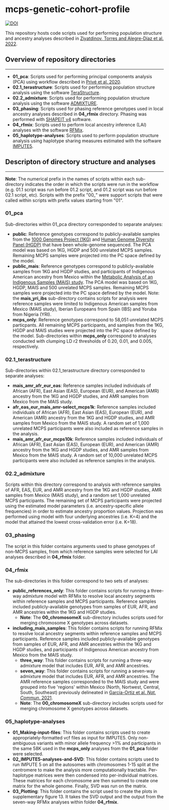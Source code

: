 # mcps-genetic-cohort-profile
[![DOI](https://zenodo.org/badge/598123861.svg)](https://zenodo.org/badge/latestdoi/598123861)

This repository hosts code scripts used for performing population structure and ancestry analyses described in [Ziyatdinov, Torres and Alegre-Díaz et al. 2022](https://doi.org/10.1101/2022.06.26.495014). 

## Overview of repository directories 
-----------------------------------------------------------------------------
- **01_pca**: Scripts used for performing principal components analysis (PCA) using workflow described in [Privé et al. 2020](https://doi.org/10.1093/bioinformatics/btaa520). 
- **02.1_terastructure**: Scripts used for performing population structure analysis using the software [TeraStructure](https://github.com/StoreyLab/terastructure). 
- **02.2_admixture**: Scripts used for performing population structure analysis using the software [ADMIXTURE](https://dalexander.github.io/admixture/). 
- **03_phasing**: Scripts used for phasing reference genotypes used in local ancestry analyses described in **04_rfmix** directory. Phasing was performed with [SHAPEIT v4](https://odelaneau.github.io/shapeit4/) software. 
- **04_rfmix**: Scripts used to perform local ancestry inference (LAI) analyses with the software [RFMix](https://sites.google.com/site/rfmixlocalancestryinference/). 
- **05_haplotype-analyses**: Scripts used to perform population structure analysis using haplotype sharing measures estimated with the software [IMPUTE5](https://jmarchini.org/software/#impute-5). 


 ## Descripton of directory structure and analyses 
 ---------------------------------------------------------------------------
 
**Note**: The numerical prefix in the names of scripts within each sub-directory indicates the order in which the scripts were run in the workflow (e.g. 01.1 script was run before 01.2 script, and 01.2 script was run before 02.1 script, etc). Scripts with the prefix "00_" were support scripts that were called within scripts with prefix values starting from "01".
 
 ### 01_pca 
 Sub-directories within 01_pca directory corresponded to separate analyses: 
 - **public**: Reference genotypes correspond to publicly-available samples from the [1000 Genomes Project (1KG)](http://ftp.1000genomes.ebi.ac.uk/vol1/ftp/data_collections/1000G_2504_high_coverage/working/20201028_3202_phased/) and [Human Genome Diversity Panel (HGDP)](https://doi.org/10.1126/science.aay5012) that have been whole-genome sequenced. The PCA model was based on 1KG, HGDP and 500 unrelated MCPS samples. Remaining MCPS samples were projected into the PC space defined by the model. 
  - **public_mais**: Reference genotypes correspond to publicly-available samples from 1KG and HGDP studies, and participants of Indigenous American ancestry from Mexico within the [Metabolic Analysis of an Indigenous Samples (MAIS) study](https://www.nature.com/articles/s41467-021-26188-w). The PCA model was based on 1KG, HGDP, MAIS and 500 unrelated MCPS samples. Remaining MCPS samples were projected into the PC space defined by the model. Note: the **mais_yri_ibs** sub-directory contains scripts for analysis were reference samples were limited to Indigenous American samples from Mexico (MAIS study), Iberian Europeans from Spain (IBS) and Yoruba from Nigeria (YRI).  
  - **mcps_only**: Reference genotypes correspond to 58,051 unrelated MCPS particpants. All remaining MCPS participants, and samples from the 1KG, HGDP and MAIS studies were projected into the PC space defined by the model. Sub-directories within **mcps_only** correspond to analyses conducted with clumping LD r2 thresholds of 0.20, 0.01, and 0.005, respectively.    
  
### 02.1_terastructure
Sub-directories within 02.1_terastructure directory corresponded to separate analyses: 
- **mais_amr_afr_eur_eas**: Reference samples included individuals of African (AFR), East Asian (EAS), European (EUR), and American (AMR) ancestry from the 1KG and HGDP studies, and AMR samples from Mexico from the MAIS study. 
- **afr_eas_eur_mais_amr-select_mcps1k**: Reference samples included individuals of African (AFR), East Asian (EAS), European (EUR), and American (AMR) ancestry from the 1KG and HGDP studies, and AMR samples from Mexico from the MAIS study. A random set of 1,000 unrelated MCPS participants were also included as reference samples in the analysis. 
- **mais_amr_afr_eur_mcps10k**: Reference samples included individuals of African (AFR), East Asian (EAS), European (EUR), and American (AMR) ancestry from the 1KG and HGDP studies, and AMR samples from Mexico from the MAIS study. A random set of 10,000 unrelated MCPS participants were also included as reference samples in the analysis. 

### 02.2_admixture
Scripts within this directory correspond to analysis with reference samples of AFR, EAS, EUR, and AMR ancestry from the 1KG and HGDP studies, AMR samples from Mexico (MAIS study), and a random set 1,000 unrelated MCPS participants. The remaining set of MCPS participants were projected using the estimated model parameters (i.e. ancestry-specific allele frequencies) in order to estimate ancestry proportion values. Projection was performed using model with four underlying ancestries (i.e. K=4) and the model that attained the lowest cross-validation error (i.e. K=18). 

### 03_phasing
The script in this folder contains arguments used to phase genotypes of non-MCPS samples, from which reference samples were selected for LAI analyses described in **04_rfmix** folder. 
 
 ### 04_rfmix
 The sub-directories in this folder correspond to two sets of analyses:
 - **public_references_only**: This folder contains scripts for running a three-way admixture model with RFMix to resolve local ancestry segments within reference samples and MCPS participants. Reference samples included publicly-available genotypes from samples of EUR, AFR, and AMR ancestries within the 1KG and HGDP studies. 
    - **Note**: The **00_chromosomeX** sub-directory includes scripts used for merging chromosome X genotypes across datasets.  
 - **including_mais_samples**: This folder contains scripts for running RFMix to resolve local ancestry segments within reference samples and MCPS participants. Reference samples included publicly-available genotypes from samples of EUR, AFR, and AMR ancestries within the 1KG and HGDP studies, and participants of Indigenous American ancestry from Mexico from the MAIS study. 
    - **three_way**: This folder contains scripts for running a three-way admixture model that includes EUR, AFR, and AMR ancestries. 
    - **seven_way**: This folder contains scripts for running a seven-way admixture model that includes EUR, AFR, and AMR ancestries. The AMR reference samples corresponded to the MAIS study and were grouped into five 'regions' within Mexico (North, Nortwest, Central, South, Southeast) previously delineated in [García-Ortiz et al. *Nat. Commun.* 2021](https://www.nature.com/articles/s41467-021-26188-w).
    - **Note**: The **00_chromosomeX** sub-directory includes scripts used for merging chromosome X genotypes across datasets. 
 
### 05_haplotype-analyses
- **01_Making-input-files**: This folder contains scripts used to create appropriately-formatted vcf files as input for IMPUTE5. Only non-ambiguous variants with minor allele frequency >1% and participants in the same 58K used in the **mcps_only** analyses from the **01_pca** folder were selected.
- **02_IMPUTE5-analyses-and-SVD**: This folder contains scripts used to run IMPUTE 5 on all the autosomes with chromosomes 1-15 split at the centromere to make the analysis more computationally tractable. Per-haplotype matrices were then condensed into per-individual matrices. These matrices for each chromosome are then summed to create one matrix for the whole genome. Finally, SVD was run on the matrix.
- **03_Plotting**: This folder contains the script used to create the plots in supplementary figure 13. It takes the SVD output and the output from the seven-way RFMix analyses within folder **04_rfmix**.
 
 
